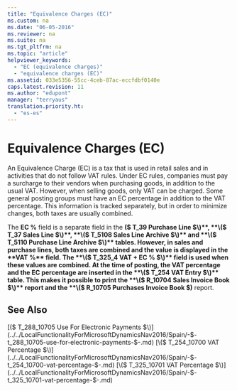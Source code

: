 ```yaml
---
title: "Equivalence Charges (EC)"
ms.custom: na
ms.date: "06-05-2016"
ms.reviewer: na
ms.suite: na
ms.tgt_pltfrm: na
ms.topic: "article"
helpviewer_keywords: 
  - "EC (equivalence charges)"
  - "equivalence charges (EC)"
ms.assetid: 033e5356-55cc-4ceb-87ac-eccfdbf0140e
caps.latest.revision: 11
ms.author: "edupont"
manager: "terryaus"
translation.priority.ht: 
  - "es-es"
---
```

# Equivalence Charges (EC)
An Equivalence Charge \(EC\) is a tax that is used in retail sales and in activities that do not follow VAT rules. Under EC rules, companies must pay a surcharge to their vendors when purchasing goods, in addition to the usual VAT. However, when selling goods, only VAT can be charged. Some general posting groups must have an EC percentage in addition to the VAT percentage. This information is tracked separately, but in order to minimize changes, both taxes are usually combined.  
  
 The **EC %** field is a separate field in the **\($ T\_39 Purchase Line $\)**, **\($ T\_37 Sales Line $\)**, **\($ T\_5108 Sales Line Archive $\)** and **\($ T\_5110 Purchase Line Archive $\)** tables. However, in sales and purchase lines, both taxes are combined and the value is displayed in the **VAT %** field. The **\($ T\_325\_4 VAT \+ EC % $\)** field is used when these values are combined. At the time of posting, the VAT percentage and the EC percentage are inserted in the **\($ T\_254 VAT Entry $\)** table. This makes it possible to print the **\($ R\_10704 Sales Invoice Book $\)** report and the **\($ R\_10705 Purchases Invoice Book $\)** report.  
  
## See Also  
 [\($ T\_288\_10705 Use For Electronic Payments $\)](../../LocalFunctionalityForMicrosoftDynamicsNav2016/Spain/-$-t_288_10705-use-for-electronic-payments-$-.md)   
 [\($ T\_254\_10700 VAT Percentage $\)](../../LocalFunctionalityForMicrosoftDynamicsNav2016/Spain/-$-t_254_10700-vat-percentage-$-.md)   
 [\($ T\_325\_10701 VAT Percentage $\)](../../LocalFunctionalityForMicrosoftDynamicsNav2016/Spain/-$-t_325_10701-vat-percentage-$-.md)